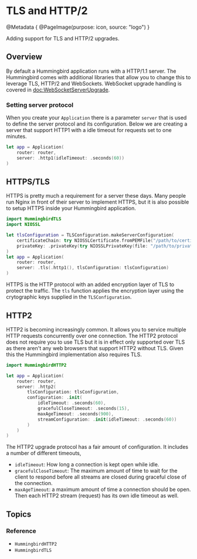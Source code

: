 # TLS and HTTP/2

@Metadata {
    @PageImage(purpose: icon, source: "logo")
}

Adding support for TLS and HTTP/2 upgrades.

## Overview

By default a Hummingbird application runs with a HTTP/1.1 server. The Hummingbird comes with additional libraries that allow you to change this to leverage TLS, HTTP/2 and WebSockets. WebSocket upgrade handling is covered in <doc:WebSocketServerUpgrade>.

### Setting server protocol

When you create your ``Application`` there is a parameter `server` that is used to define the server protocol and its configuration. Below we are creating a server that support HTTP1 with a idle timeout for requests set to one minutes.

```swift
let app = Application(
    router: router,
    server: .http1(idleTimeout: .seconds(60))
)
```

## HTTPS/TLS

HTTPS is pretty much a requirement for a server these days. Many people run Nginx in front of their server to implement HTTPS, but it is also possible to setup HTTPS inside your Hummingbird application. 

```swift
import HummingbirdTLS
import NIOSSL

let tlsConfiguration = TLSConfiguration.makeServerConfiguration(
    certificateChain: try NIOSSLCertificate.fromPEMFile("/path/to/certificate.pem").map { .certificate($0) },
    privateKey: .privateKey(try NIOSSLPrivateKey(file: "/path/to/privatekey.pem", format: .pem))
)
let app = Application(
    router: router,
    server: .tls(.http1(), tlsConfiguration: tlsConfiguration)
)
```

HTTPS is the HTTP protocol with an added encryption layer of TLS to protect the traffic. The `tls` function applies the encryption layer using the crytographic keys supplied in the `TLSConfiguration`.

## HTTP2

HTTP2 is becoming increasingly common. It allows you to service multiple HTTP requests concurrently over one connection. The HTTP2 protocol does not require you to use TLS but it is in effect only supported over TLS as there aren't any web browsers that support HTTP2 without TLS. Given this the Hummingbird implementation also requires TLS.

```swift
import HummingbirdHTTP2

let app = Application(
    router: router,
    server: .http2(
        tlsConfiguration: tlsConfiguration,
        configuration: .init(
            idleTimeout: .seconds(60),
            gracefulCloseTimeout: .seconds(15),
            maxAgeTimeout: .seconds(900),
            streamConfiguration: .init(idleTimeout: .seconds(60))
        )
    )
)
```

The HTTP2 upgrade protocol has a fair amount of configuration. It includes a number of different timeouts, 
- `idleTimeout`: How long a connection is kept open while idle.
- `gracefulCloseTimeout`: The maximum amount of time to wait for the client to respond before all streams are closed during graceful close of the connection.
- `maxAgeTimeout`: a maximum amount of time a connection should be open.
Then each HTTP2 stream (request) has its own idle timeout as well.

## Topics

### Reference

- ``HummingbirdHTTP2``
- ``HummingbirdTLS``
